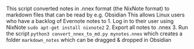 This script converted notes in .nnex format (the NixNote format) to markdown files that can be read by e.g. Obsidian
This allows Linux users who have a backlog of Evernote notes to
    1. Log in to their user using NixNote
        `sudo apt-get install nixnote2`
    2. Export all notes to .nnex
    3. Run the script
        `python3 convert_nnex_to_md.py mynotes.nnex`
        which creates a folder `markdown_notes`
        which can be dragged & dropped in Obsidian